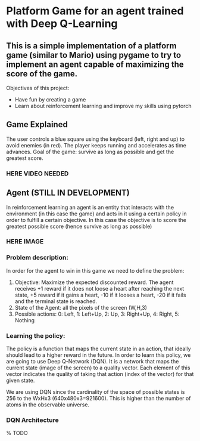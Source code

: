 # Platform Game for an agent trained with Deep Q-Learning
## This is a simple implementation of a platform game (similar to Mario) using pygame to try to implement an agent capable of maximizing the score of the game.

Objectives of this project:
- Have fun by creating a game
- Learn about reinforcement learning and improve my skills using pytorch

## Game Explained
The user controls a blue square using the keyboard (left, right and up) to avoid enemies (in red). The player keeps running and accelerates as time advances.
Goal of the game: survive as long as possible and get the greatest score.

### HERE VIDEO NEEDED

## Agent (STILL IN DEVELOPMENT)
In reinforcement learning an agent is an entity that interacts with the environment (in this case the game) and acts in it using a certain policy in order to fulfill a certain objective.
In this case the objective is to score the greatest possible score (hence survive as long as possible)

### HERE IMAGE

### Problem description:

In order for the agent to win in this game we need to define the problem:
1. Objective: Maximize the expected discounted reward. The agent receives +1 reward if it does not loose a heart after reaching the next state, +5 reward if it gains a heart, -10 if it looses a heart, -20 if it fails and the terminal state is reached.
2. State of the Agent: all the pixels of the screen (W,H,3)
3. Possible actions: 0: Left, 1: Left+Up, 2: Up, 3: Right+Up, 4: Right, 5: Nothing

### Learning the policy:
The policy is a function that maps the current state in an action, that ideally should lead to a higher reward in the future.
In order to learn this policy, we are going to use Deep Q-Network (DQN). It is a network that maps the current state (image of the screen) to a quality vector. Each element of this vector indicates the quality of taking that action (index of the vector) for that given state.

We are using DQN since the cardinality of the space of possible states is 256 to the WxHx3 (640x480x3=921600). This is higher than the number of atoms in the observable universe.

### DQN Architecture
% TODO
